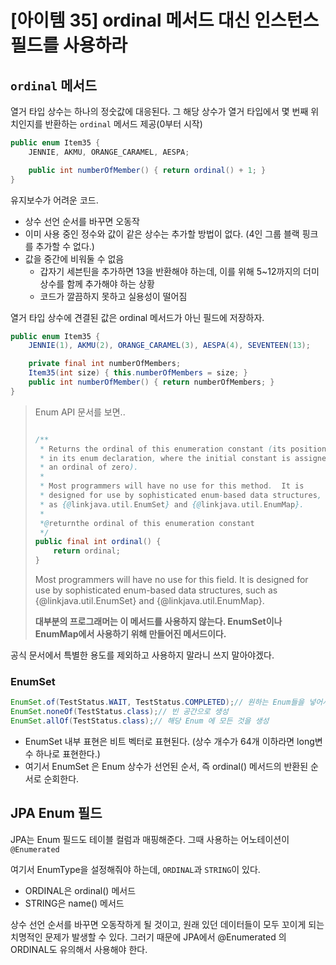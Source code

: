 # [아이템 35] ordinal 메서드 대신 인스턴스 필드를 사용하라

## `ordinal` 메서드

열거 타입 상수는 하나의 정숫값에 대응된다. 그 해당 상수가 열거 타입에서 몇 번째 위치인지를 반환하는 `ordinal` 메서드 제공(0부터 시작)

```java
public enum Item35 {
    JENNIE, AKMU, ORANGE_CARAMEL, AESPA;

    public int numberOfMember() { return ordinal() + 1; }
}
```

유지보수가 어려운 코드.

- 상수 선언 순서를 바꾸면 오동작
- 이미 사용 중인 정수와 값이 같은 상수는 추가할 방법이 없다. (4인 그룹 블랙 핑크를 추가할 수 없다.)
- 값을 중간에 비워둘 수 없음
  - 갑자기 세븐틴을 추가하면 13을 반환해야 하는데, 이를 위해 5~12까지의 더미 상수를 함께 추가해야 하는 상황
  - 코드가 깔끔하지 못하고 실용성이 떨어짐

열거 타입 상수에 견결된 값은 ordinal 메서드가 아닌 필드에 저장하자.

```java
public enum Item35 {
    JENNIE(1), AKMU(2), ORANGE_CARAMEL(3), AESPA(4), SEVENTEEN(13);

    private final int numberOfMembers;
    Item35(int size) { this.numberOfMembers = size; }
    public int numberOfMember() { return numberOfMembers; }
}
```

> Enum API 문서를 보면..
>
> ```java
>
> /**
>  * Returns the ordinal of this enumeration constant (its position
>  * in its enum declaration, where the initial constant is assigned
>  * an ordinal of zero).
>  *
>  * Most programmers will have no use for this method.  It is
>  * designed for use by sophisticated enum-based data structures, such
>  * as {@linkjava.util.EnumSet} and {@linkjava.util.EnumMap}.
>  *
>  *@returnthe ordinal of this enumeration constant
>  */
> public final int ordinal() {
>     return ordinal;
> }
> ```
>
> Most programmers will have no use for this field. It is designed for use by sophisticated enum-based data structures, such as
> {@linkjava.util.EnumSet} and {@linkjava.util.EnumMap}.
>
> **대부분의 프로그래머는 이 메서드를 사용하지 않는다. EnumSet이나 EnumMap에서 사용하기 위해 만들어진 메서드이다.**

공식 문서에서 특별한 용도를 제외하고 사용하지 말라니 쓰지 말아야겠다.

### EnumSet

```java
EnumSet.of(TestStatus.WAIT, TestStatus.COMPLETED);// 원하는 Enum들을 넣어서 생성
EnumSet.noneOf(TestStatus.class);// 빈 공간으로 생성
EnumSet.allOf(TestStatus.class);// 해당 Enum 에 모든 것을 생성
```

- EnumSet 내부 표현은 비트 벡터로 표현된다. (상수 개수가 64개 이하라면 long변수 하나로 표현한다.)
- 여기서 EnumSet 은 Enum 상수가 선언된 순서, 즉 ordinal() 메서드의 반환된 순서로 순회한다.

## JPA Enum 필드

JPA는 Enum 필드도 테이블 컬럼과 매핑해준다. 그때 사용하는 어노테이션이 `@Enumerated`

여기서 EnumType을 설정해줘야 하는데, `ORDINAL`과 `STRING`이 있다.

- ORDINAL은 ordinal() 메서드
- STRING은 name() 메서드

상수 선언 순서를 바꾸면 오동작하게 될 것이고, 원래 있던 데이터들이 모두 꼬이게 되는 치명적인 문제가 발생할 수 있다. 그러기 때문에 JPA에서 @Enumerated 의 ORDINAL도 유의해서 사용해야 한다.
